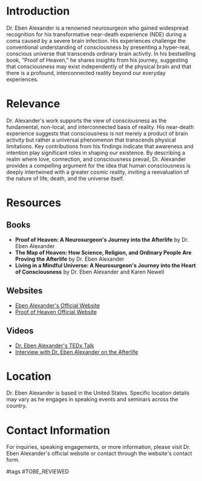 # Introduction
Dr. Eben Alexander is a renowned neurosurgeon who gained widespread recognition for his transformative near-death experience (NDE) during a coma caused by a severe brain infection. His experiences challenge the conventional understanding of consciousness by presenting a hyper-real, conscious universe that transcends ordinary brain activity. In his bestselling book, "Proof of Heaven," he shares insights from his journey, suggesting that consciousness may exist independently of the physical brain and that there is a profound, interconnected reality beyond our everyday experiences.

# Relevance
Dr. Alexander's work supports the view of consciousness as the fundamental, non-local, and interconnected basis of reality. His near-death experience suggests that consciousness is not merely a product of brain activity but rather a universal phenomenon that transcends physical limitations. Key contributions from his findings indicate that awareness and intention play significant roles in shaping our existence. By describing a realm where love, connection, and consciousness prevail, Dr. Alexander provides a compelling argument for the idea that human consciousness is deeply intertwined with a greater cosmic reality, inviting a reevaluation of the nature of life, death, and the universe itself.

# Resources
## Books
- **Proof of Heaven: A Neurosurgeon's Journey into the Afterlife** by Dr. Eben Alexander
- **The Map of Heaven: How Science, Religion, and Ordinary People Are Proving the Afterlife** by Dr. Eben Alexander
- **Living in a Mindful Universe: A Neurosurgeon's Journey into the Heart of Consciousness** by Dr. Eben Alexander and Karen Newell

## Websites
- [Eben Alexander's Official Website](https://ebenalexander.com)
- [Proof of Heaven Official Website](https://www.proofofeaven.com)

## Videos
- [Dr. Eben Alexander's TEDx Talk](https://www.youtube.com/watch?v=1n6C6cG0R0Y)
- [Interview with Dr. Eben Alexander on the Afterlife](https://www.youtube.com/watch?v=2pZP5dT7s0I)

# Location
Dr. Eben Alexander is based in the United States. Specific location details may vary as he engages in speaking events and seminars across the country.

# Contact Information
For inquiries, speaking engagements, or more information, please visit Dr. Eben Alexander's official website or contact through the website's contact form.

#tags 
#TOBE_REVIEWED
